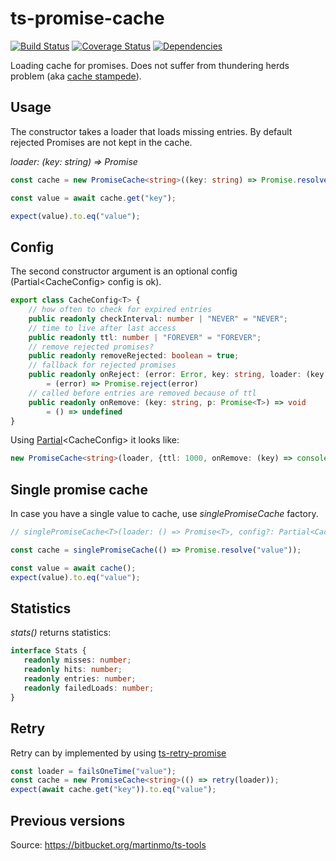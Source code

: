 # ts-promise-cache #

[![Build Status](https://travis-ci.org/normartin/ts-promise-cache.svg?branch=master)](https://travis-ci.org/normartin/ts-promise-cache)
[![Coverage Status](https://coveralls.io/repos/github/normartin/ts-promise-cache/badge.svg?branch=master)](https://coveralls.io/github/normartin/ts-promise-cache?branch=master)
[![Dependencies](https://david-dm.org/normartin/ts-promise-cache.svg)](https://david-dm.org/normartin/ts-promise-cache)

Loading cache for promises. 
Does not suffer from thundering herds problem (aka [cache stampede](https://en.wikipedia.org/wiki/Cache_stampede)).

## Usage ##
The constructor takes a loader that loads missing entries.
By default rejected Promises are not kept in the cache. 

_loader: (key: string) => Promise<T>_

```typescript
const cache = new PromiseCache<string>((key: string) => Promise.resolve("value"));

const value = await cache.get("key");

expect(value).to.eq("value");
```

## Config ##
The second constructor argument is an optional config (Partial&lt;CacheConfig> config is ok).
```typescript
export class CacheConfig<T> {
    // how often to check for expired entries
    public readonly checkInterval: number | "NEVER" = "NEVER";
    // time to live after last access
    public readonly ttl: number | "FOREVER" = "FOREVER";
    // remove rejected promises?
    public readonly removeRejected: boolean = true;
    // fallback for rejected promises
    public readonly onReject: (error: Error, key: string, loader: (key: string) => Promise<T>) => Promise<T>
        = (error) => Promise.reject(error)
    // called before entries are removed because of ttl
    public readonly onRemove: (key: string, p: Promise<T>) => void
        = () => undefined
}
```
Using [Partial](https://www.typescriptlang.org/docs/handbook/advanced-types.html)&lt;CacheConfig> it looks like:
```typescript
new PromiseCache<string>(loader, {ttl: 1000, onRemove: (key) => console.log("removing", key)});
```

## Single promise cache ##
In case you have a single value to cache, use _singlePromiseCache_ factory.
```typescript
// singlePromiseCache<T>(loader: () => Promise<T>, config?: Partial<CacheConfig<T>>): () => Promise<T>

const cache = singlePromiseCache(() => Promise.resolve("value"));

const value = await cache();
expect(value).to.eq("value");
```

## Statistics ##
_stats()_ returns statistics:
 ```typescript
interface Stats {
    readonly misses: number;
    readonly hits: number;
    readonly entries: number;
    readonly failedLoads: number;
}
 ```

## Retry ##
Retry can by implemented by using [ts-retry-promise](https://www.npmjs.com/package/ts-retry-promise)
```typescript
const loader = failsOneTime("value");
const cache = new PromiseCache<string>(() => retry(loader));
expect(await cache.get("key")).to.eq("value");
```

## Previous versions ##
Source: https://bitbucket.org/martinmo/ts-tools
